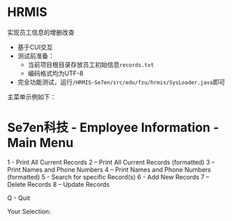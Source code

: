 # HRMIS
实现员工信息的增删改查
- 基于CUI交互
- 测试前准备：
  - 当前项目根目录存放员工初始信息`records.txt`
  - 编码格式均为UTF-8
- 完全功能测试，运行`/HRMIS-Se7en/src/edu/fzu/hrmis/SysLoader.java`即可

主菜单示例如下：

Se7en科技 - Employee Information - Main Menu
=====================================================

1 - Print All Current Records
2 – Print All Current Records (formatted)
3 – Print Names and Phone Numbers
4 – Print Names and Phone Numbers (formatted)
5 - Search for specific Record(s)
6 - Add New Records
7 – Delete Records
8 – Update Records

Q - Quit

Your Selection:
